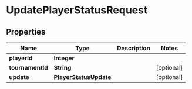 

# UpdatePlayerStatusRequest


## Properties

| Name | Type | Description | Notes |
|------------ | ------------- | ------------- | -------------|
|**playerId** | **Integer** |  |  |
|**tournamentId** | **String** |  |  [optional] |
|**update** | [**PlayerStatusUpdate**](PlayerStatusUpdate.md) |  |  [optional] |



